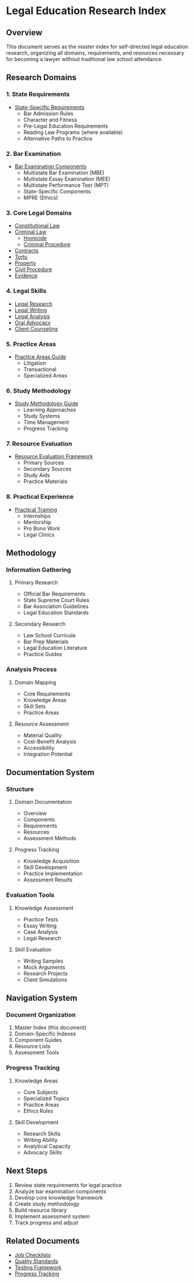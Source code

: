 # Legal Education Research Index

## Overview
This document serves as the master index for self-directed legal education research, organizing all domains, requirements, and resources necessary for becoming a lawyer without traditional law school attendance.

## Research Domains

### 1. State Requirements
- [State-Specific Requirements](./state_requirements/README.md)
  - Bar Admission Rules
  - Character and Fitness
  - Pre-Legal Education Requirements
  - Reading Law Programs (where available)
  - Alternative Paths to Practice

### 2. Bar Examination
- [Bar Examination Components](./bar_examination/README.md)
  - Multistate Bar Examination (MBE)
  - Multistate Essay Examination (MEE)
  - Multistate Performance Test (MPT)
  - State-Specific Components
  - MPRE (Ethics)

### 3. Core Legal Domains
- [Constitutional Law](./core_knowledge/constitutional_law/README.md)
- [Criminal Law](./core_knowledge/criminal_law/README.md)
  - [Homicide](./core_knowledge/criminal_law/homicide/README.md)
  - [Criminal Procedure](./core_knowledge/criminal_law/procedure/README.md)
- [Contracts](./core_knowledge/contracts/README.md)
- [Torts](./core_knowledge/torts/README.md)
- [Property](./core_knowledge/property/README.md)
- [Civil Procedure](./core_knowledge/civil_procedure/README.md)
- [Evidence](./core_knowledge/evidence/README.md)

### 4. Legal Skills
- [Legal Research](./legal_skills/research/README.md)
- [Legal Writing](./legal_skills/writing/README.md)
- [Legal Analysis](./legal_skills/analysis/README.md)
- [Oral Advocacy](./legal_skills/advocacy/README.md)
- [Client Counseling](./legal_skills/counseling/README.md)

### 5. Practice Areas
- [Practice Areas Guide](./practice_areas/README.md)
  - Litigation
  - Transactional
  - Specialized Areas

### 6. Study Methodology
- [Study Methodology Guide](./study_methodology/README.md)
  - Learning Approaches
  - Study Systems
  - Time Management
  - Progress Tracking

### 7. Resource Evaluation
- [Resource Evaluation Framework](./resource_evaluation/README.md)
  - Primary Sources
  - Secondary Sources
  - Study Aids
  - Practice Materials

### 8. Practical Experience
- [Practical Training](./practical_experience/README.md)
  - Internships
  - Mentorship
  - Pro Bono Work
  - Legal Clinics

## Methodology

### Information Gathering
1. Primary Research
   - Official Bar Requirements
   - State Supreme Court Rules
   - Bar Association Guidelines
   - Legal Education Standards

2. Secondary Research
   - Law School Curricula
   - Bar Prep Materials
   - Legal Education Literature
   - Practice Guides

### Analysis Process
1. Domain Mapping
   - Core Requirements
   - Knowledge Areas
   - Skill Sets
   - Practice Areas

2. Resource Assessment
   - Material Quality
   - Cost-Benefit Analysis
   - Accessibility
   - Integration Potential

## Documentation System

### Structure
1. Domain Documentation
   - Overview
   - Components
   - Requirements
   - Resources
   - Assessment Methods

2. Progress Tracking
   - Knowledge Acquisition
   - Skill Development
   - Practice Implementation
   - Assessment Results

### Evaluation Tools
1. Knowledge Assessment
   - Practice Tests
   - Essay Writing
   - Case Analysis
   - Legal Research

2. Skill Evaluation
   - Writing Samples
   - Mock Arguments
   - Research Projects
   - Client Simulations

## Navigation System

### Document Organization
1. Master Index (this document)
2. Domain-Specific Indexes
3. Component Guides
4. Resource Lists
5. Assessment Tools

### Progress Tracking
1. Knowledge Areas
   - Core Subjects
   - Specialized Topics
   - Practice Areas
   - Ethics Rules

2. Skill Development
   - Research Skills
   - Writing Ability
   - Analytical Capacity
   - Advocacy Skills

## Next Steps
1. Review state requirements for legal practice
2. Analyze bar examination components
3. Develop core knowledge framework
4. Create study methodology
5. Build resource library
6. Implement assessment system
7. Track progress and adjust

## Related Documents
- [Job Checklists](./../.jobs/README.md)
- [Quality Standards](./../.qa/README.md)
- [Testing Framework](./../.tests/README.md)
- [Progress Tracking](./../.experiments/README.md) 